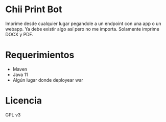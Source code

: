 # Chii Print Bot
Imprime desde cualquier lugar pegandole a un endpoint con una app o un webapp. Ya debe existir algo así pero no me importa. Solamente imprime DOCX y PDF.
# Requerimientos
* Maven
* Java 11
* Algún lugar donde deployear war

# Licencia
GPL v3